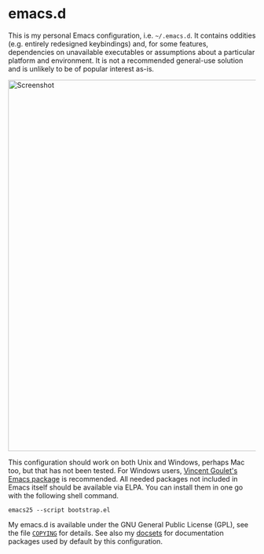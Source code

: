 emacs.d
=======

This is my personal Emacs configuration, i.e. `~/.emacs.d`. It contains
oddities (e.g. entirely redesigned keybindings) and, for some features,
dependencies on unavailable executables or assumptions about a
particular platform and environment. It is not a recommended general-use
solution and is unlikely to be of popular interest as-is.

<img src="http://otsaloma.io/pub/emacs-1.png"
     srcset="http://otsaloma.io/pub/emacs-1@2x.png"
     width="756"
     alt="Screenshot">

This configuration should work on both Unix and Windows, perhaps Mac
too, but that has not been tested. For Windows users,
[Vincent Goulet's Emacs package][1] is recommended. All needed packages
not included in Emacs itself should be available via ELPA. You can
install them in one go with the following shell command.

    emacs25 --script bootstrap.el

My emacs.d is available under the GNU General Public License (GPL), see
the file [`COPYING`](COPYING) for details. See also my [docsets][2] for
documentation packages used by default by this configuration.

[1]: https://vigou3.github.io/emacs-modified-windows/
[2]: https://github.com/otsaloma/docsets
